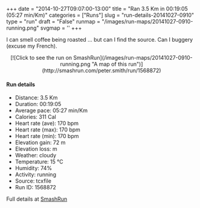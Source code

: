 +++
date = "2014-10-27T09:07:00-13:00"
title = "Ran 3.5 Km in 00:19:05 (05:27 min/Km)"
categories = ["Runs"]
slug = "run-details-20141027-0910"
type = "run"
draft = "False"
runmap = "/images/run-maps/20141027-0910-running.png"
svgmap = '<polyline points="1 57, 8 48, 22 51, 37 30, 63 46, 65 47, 68 48, 91 52, 95 58, 100 76, 91 51, 84 49, 67 47, 39 30, 20 23, 16 29, 0 29, 2 36, 10 42, 3 56">'
+++

I can smell coffee being roasted ... but can I find the source. Can I buggery (excuse my French). 

<!--more-->

<center>
[![Click to see the run on SmashRun](/images/run-maps/20141027-0910-running.png "A map of this run")](http://smashrun.com/peter.smith/run/1568872)
</center>

#### Run details

* Distance: 3.5 Km
* Duration: 00:19:05
* Average pace: 05:27 min/Km
* Calories: 311 Cal
* Heart rate (ave): 170 bpm
* Heart rate (max): 170 bpm
* Heart rate (min): 170 bpm
* Elevation gain: 72 m
* Elevation loss:  m
* Weather: cloudy
* Temperature: 15 &deg;C
* Humidity: 74%
* Activity: running
* Source: tcxfile
* Run ID: 1568872

Full details at [SmashRun](http://smashrun.com/peter.smith/run/1568872)